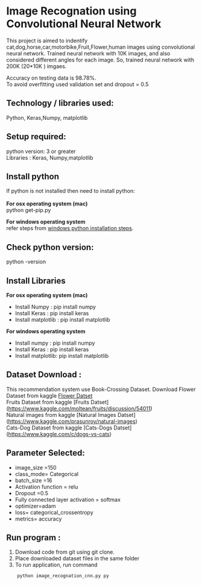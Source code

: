 # Image Recognation using Convolutional Neural Network

This project is aimed to indentify cat,dog,horse,car,motorbike,Fruit,Flower,human images using convolutional neural network.
Trained neural network with 10K images, and also considered different angles for each image. So, trained neural network with 200K (20*10K ) imgaes.<br />

Accuracy on testing data is 98.78%.<br />
To avoid overfitting used validation set and dropout = 0.5<br />


## Technology / libraries used: <br />
Python, Keras,Numpy, matplotlib

## Setup required:<br />
python version: 3 or greater<br />
Libraries : Keras, Numpy,matplotlib


## Install python <br />
If python is not installed then need to install python:<br />
<br />
**For  osx operating system (mac)**<br />
	python get-pip.py 

**For windows operating system**<br />
	refer steps from [windows python installation steps](https://docs.python.org/3/using/windows.html).<br />
	

## Check python version:
python -version<br />


## Install Libraries<br /> 

**For  osx operating system (mac)**<br />
* Install Numpy : pip install numpy<br />
* Install  Keras : pip install keras<br />
* Install  matplotlib : pip install matplotlib<br />


**For windows operating system**<br />
* Install numpy : pip install numpy<br />
* Install Keras : pip install keras<br />
* Install  matplotlib: pip install matplotlib<br />


## Dataset Download :<br />
This recommendation system use  Book-Crossing Dataset.
Download Flower Dataset from kaggle [Flower Datset](https://www.kaggle.com/alxmamaev/flowers-recognition)<br />
         Fruits Dataset from kaggle [Fruits Datset] (https://www.kaggle.com/moltean/fruits/discussion/54011)<br />
         Natural images from kaggle [Natural Images Datset] (https://www.kaggle.com/prasunroy/natural-images)<br />
         Cats-Dog Dataset from kaggle [Cats-Dogs Datset] (https://www.kaggle.com/c/dogs-vs-cats)<br />

## Parameter Selected:<br />
* image_size =150<br />
* class_mode= Categorical<br />
* batch_size =16<br />
* Activation function = relu<br />
* Dropout =0.5<br />
* Fully connected layer activation = softmax<br />
* optimizer=adam<br />
* loss= categorical_crossentropy<br />
* metrics= accuracy<br />

## Run program : <br />
1. Download code from git  using  git clone.
2. Place downloaded dataset files in the same folder
3. To run application, run command 
```
	python image_recognation_cnn.py py
```
